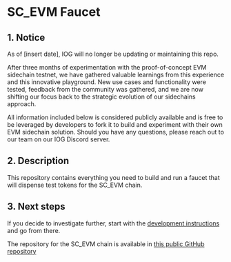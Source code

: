 # SC_EVM Faucet


## 1. Notice

As of [insert date], IOG will no longer be updating or maintaining this repo.

After three months of experimentation with the proof-of-concept EVM sidechain testnet, we have gathered valuable learnings from this experience and this innovative playground. New use cases and functionality were tested, feedback from the community was gathered, and we are now shifting our focus back to the strategic evolution of our sidechains approach.  
  
All information included below is considered publicly available and is free to be leveraged by developers to fork it to build and experiment with their own EVM sidechain solution. Should you have any questions, please reach out to our team on our IOG Discord server.  
## 2. Description
This repository contains everything you need to build and run a faucet that will dispense test tokens for the SC_EVM chain.

## 3. Next steps

If you decide to investigate further, start with the [development instructions](DEVELOPMENT.md) and go from there.  

The repository for the SC_EVM chain is available in [this public GitHub repository](https://github.com/input-output-hk/sc-evm)
